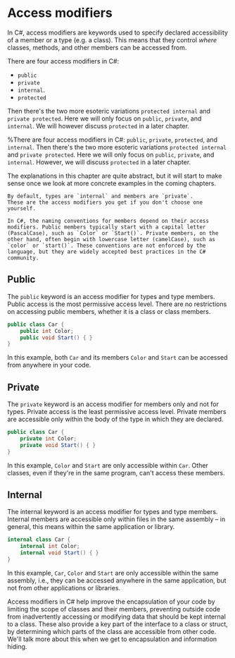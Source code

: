# Access modifiers

In C#, access modifiers are keywords used to specify declared accessibility of a member or a type (e.g. a class). This means that they control *where* classes, methods, and other members can be accessed from.

There are four access modifiers in C#:

- `public`
- `private`
- `internal`.
- `protected`

Then there's the two more esoteric variations `protected internal` and `private protected`. Here we will only focus on `public`, `private`, and `internal`. We will however discuss `protected` in a later chapter.

%There are four access modifiers in C#: `public`, `private`, `protected`, and `internal`. Then there's the two more esoteric variations `protected internal` and `private protected`. Here we will only focus on `public`, `private`, and `internal`. However, we will discuss `protected` in a later chapter.

The explanations in this chapter are quite abstract, but it will start to make sense once we look at more concrete examples in the coming chapters.

```{note}
By default, types are `internal` and members are `private`.
These are the access modifiers you get if you don't choose one yourself.
```

```{note}
In C#, the naming conventions for members depend on their access modifiers. Public members typically start with a capital letter (PascalCase), such as `Color` or `Start()`. Private members, on the other hand, often begin with lowercase letter (camelCase), such as `color` or `start()`. These conventions are not enforced by the language, but they are widely accepted best practices in the C# community.
```

## Public

The `public` keyword is an access modifier for types and type members. Public access is the most permissive access level. There are no restrictions on accessing public members, whether it is a class or class members.

```csharp
public class Car {
    public int Color;
    public void Start() { }
}
```

In this example, both `Car` and its members `Color` and `Start` can be accessed from anywhere in your code.


## Private

The `private` keyword is an access modifier for members only and not for types. Private access is the least permissive access level. Private members are accessible only within the body of the type in which they are declared.

```csharp
public class Car {
    private int Color;
    private void Start() { }
}
```

In this example, `Color` and `Start` are only accessible within `Car`. Other classes, even if they're in the same program, can't access these members.


## Internal

The internal keyword is an access modifier for types and type members. Internal members are accessible only within files in the same assembly – in general, this means within the same application or library.

```csharp
internal class Car {
    internal int Color;
    internal void Start() { }
}
```

In this example, `Car`, `Color` and `Start` are only accessible within the same assembly, i.e., they can be accessed anywhere in the same application, but not from other applications or libraries.

Access modifiers in C# help improve the encapsulation of your code by limiting the scope of classes and their members, preventing outside code from inadvertently accessing or modifying data that should be kept internal to a class. These also provide a key part of the interface to a class or struct, by determining which parts of the class are accessible from other code.
We'll talk more about this when we get to encapsulation and information hiding.

